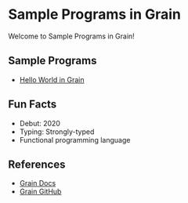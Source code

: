 # Sample Programs in Grain

Welcome to Sample Programs in Grain!

## Sample Programs

- [Hello World in Grain](https://github.com/jrg94/sample-programs/issues/1076)

## Fun Facts

- Debut: 2020
- Typing: Strongly-typed
- Functional programming language

## References

- [Grain Docs](https://grain-lang.org)
- [Grain GitHub](https://github.com/grain-lang/grain)
